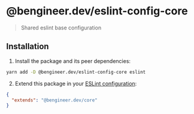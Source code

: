 # @bengineer.dev/eslint-config-core

> Shared eslint base configuration

## Installation

1. Install the package and its peer dependencies:

```bash
yarn add -D @bengineer.dev/eslint-config-core eslint
```

2. Extend this package in your [ESLint configuration](https://eslint.org/docs/user-guide/configuring):

```json
{
  "extends": "@bengineer.dev/core"
}
```
